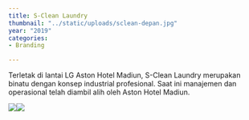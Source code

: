 ```yaml
---
title: S-Clean Laundry
thumbnail: "../static/uploads/sclean-depan.jpg"
year: "2019"
categories:
- Branding

---
```

Terletak di lantai LG Aston Hotel Madiun, S-Clean Laundry merupakan binatu dengan konsep industrial profesional. Saat ini manajemen dan operasional telah diambil alih oleh Aston Hotel Madiun.

![](/uploads/sclean-depan.jpg)![](https://i2.wp.com/sasono.web.id/wp-content/uploads/2020/03/sclean-tagline.png)